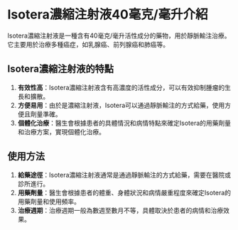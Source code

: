# Isotera濃縮注射液40毫克/毫升介紹
Isotera濃縮注射液是一種含有40毫克/毫升活性成分的藥物，用於靜脈輸注治療。它主要用於治療多種癌症，如乳腺癌、前列腺癌和肺癌等。
## Isotera濃縮注射液的特點
1. **有效性高**：Isotera濃縮注射液含有高濃度的活性成分，可以有效抑制腫瘤的生長和擴散。
2. **方便易用**：由於是濃縮注射液，Isotera可以通過靜脈輸注的方式給藥，使用方便且劑量準確。
3. **個體化治療**：醫生會根據患者的具體情況和病情特點來確定Isotera的用藥劑量和治療方案，實現個體化治療。
## 使用方法
1. **給藥途徑**：Isotera濃縮注射液通常是通過靜脈輸注的方式給藥，需要在醫院或診所進行。
2. **用藥劑量**：醫生會根據患者的體重、身體狀況和病情嚴重程度來確定Isotera的用藥劑量和使用頻率。
3. **治療週期**：治療週期一般為數週至數月不等，具體取決於患者的病情和治療效果。